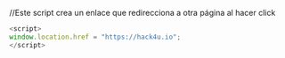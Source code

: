 //Este script crea un enlace que redirecciona a otra página al hacer click

```js
<script>
window.location.href = "https://hack4u.io";
</script>
```
